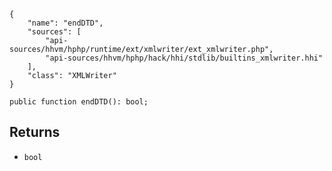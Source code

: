 ``` yamlmeta
{
    "name": "endDTD",
    "sources": [
        "api-sources/hhvm/hphp/runtime/ext/xmlwriter/ext_xmlwriter.php",
        "api-sources/hhvm/hphp/hack/hhi/stdlib/builtins_xmlwriter.hhi"
    ],
    "class": "XMLWriter"
}
```




``` Hack
public function endDTD(): bool;
```




## Returns




+ ` bool `
<!-- HHAPIDOC -->
